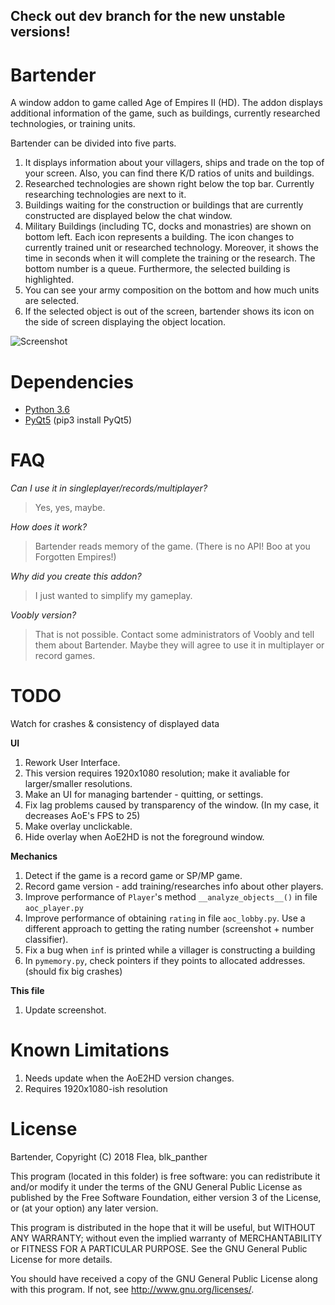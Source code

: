 ## Check out dev branch for the new unstable versions!


# Bartender
A window addon to game called Age of Empires II (HD). The addon displays additional information of the game, such as buildings, currently researched technologies, or training units.

Bartender can be divided into five parts.
1) It displays information about your villagers, ships and trade on the top of your screen. Also, you can find there K/D ratios of units and buildings.
2) Researched technologies are shown right below the top bar. Currently researching technologies are next to it.
3) Buildings waiting for the construction or buildings that are currently constructed are displayed below the chat window.
4) Military Buildings (including TC, docks and monastries) are shown on bottom left. Each icon represents a building. The icon changes to currently trained unit or researched technology. Moreover, it shows the time in seconds when it will complete the training or the research. The bottom number is a queue. Furthermore, the selected building is highlighted.
5) You can see your army composition on the bottom and how much units are selected.
6) If the selected object is out of the screen, bartender shows its icon on the side of screen displaying the object location.

![Screenshot](https://i.imgur.com/JWsTbWB.jpg)


# Dependencies
- [Python 3.6](https://www.python.org/downloads/ "Download Python | Python.org")
- [PyQt5](https://www.riverbankcomputing.com/software/pyqt/download5/) (pip3 install PyQt5)


# FAQ
*Can I use it in singleplayer/records/multiplayer?*
> Yes, yes, maybe.

*How does it work?*
> Bartender reads memory of the game. (There is no API! Boo at you Forgotten Empires!)

*Why did you create this addon?*
> I just wanted to simplify my gameplay.

*Voobly version?*
> That is not possible. Contact some administrators of Voobly and tell them about Bartender. Maybe they will agree to use it in multiplayer or record games.


# TODO

Watch for crashes & consistency of displayed data

**UI**
1) Rework User Interface.
2) This version requires 1920x1080 resolution; make it avaliable for larger/smaller resolutions.
3) Make an UI for managing bartender - quitting, or settings.
4) Fix lag problems caused by transparency of the window. (In my case, it decreases AoE's FPS to 25) 
5) Make overlay unclickable.
6) Hide overlay when AoE2HD is not the foreground window.

**Mechanics**
1) Detect if the game is a record game or SP/MP game.
2) Record game version - add training/researches info about other players.
3) Improve performance of `Player`'s method `__analyze_objects__()` in file `aoc_player.py`
4) Improve performance of obtaining `rating` in file `aoc_lobby.py`. Use a different approach to getting the rating number (screenshot + number classifier).
5) Fix a bug when `inf` is printed while a villager is constructing a building 
6) In `pymemory.py`, check pointers if they points to allocated addresses. (should fix big crashes)

**This file**
1) Update screenshot.

# Known Limitations
1) Needs update when the AoE2HD version changes.
2) Requires 1920x1080-ish resolution

# License
Bartender, Copyright (C) 2018 Flea, blk_panther

This program (located in this folder) is free software: you can redistribute it and/or modify it under the terms of the GNU General Public License as published by the Free Software Foundation, either version 3 of the License, or (at your option) any later version.

This program is distributed in the hope that it will be useful, but WITHOUT ANY WARRANTY; without even the implied warranty of MERCHANTABILITY or FITNESS FOR A PARTICULAR PURPOSE. See the GNU General Public License for more details.

You should have received a copy of the GNU General Public License along with this program.  If not, see <http://www.gnu.org/licenses/>.

